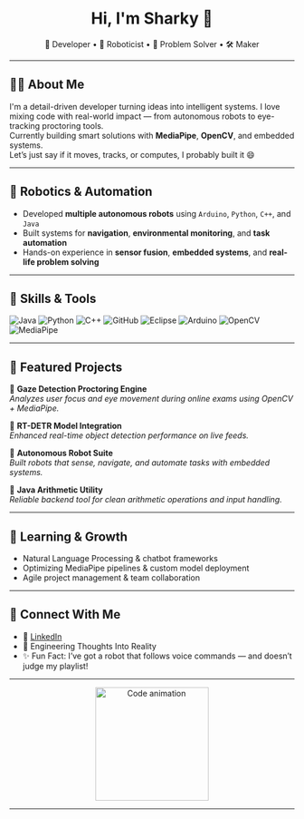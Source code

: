 <h1 align="center">Hi, I'm Sharky 👋</h1>
<p align="center">
  🚀 Developer • 🤖 Roboticist • 🧠 Problem Solver • 🛠️ Maker  
</p>

---

## 👨‍💻 About Me
I'm a detail-driven developer turning ideas into intelligent systems. I love mixing code with real-world impact — from autonomous robots to eye-tracking proctoring tools.  
Currently building smart solutions with **MediaPipe**, **OpenCV**, and embedded systems.  
Let’s just say if it moves, tracks, or computes, I probably built it 😄

---

## 🤖 Robotics & Automation
- Developed **multiple autonomous robots** using `Arduino`, `Python`, `C++`, and `Java`
- Built systems for **navigation**, **environmental monitoring**, and **task automation**
- Hands-on experience in **sensor fusion**, **embedded systems**, and **real-life problem solving**

---

## 🧰 Skills & Tools
![Java](https://img.shields.io/badge/-Java-007396?style=flat&logo=java)
![Python](https://img.shields.io/badge/-Python-3776AB?style=flat&logo=python)
![C++](https://img.shields.io/badge/-C++-00599C?style=flat&logo=c++)
![GitHub](https://img.shields.io/badge/-GitHub-181717?style=flat&logo=github)
![Eclipse](https://img.shields.io/badge/-Eclipse-2C2255?style=flat&logo=eclipse)
![Arduino](https://img.shields.io/badge/-Arduino-00979D?style=flat&logo=arduino)
![OpenCV](https://img.shields.io/badge/-OpenCV-5C3EE8?style=flat&logo=opencv)
![MediaPipe](https://img.shields.io/badge/-MediaPipe-FF6F00?style=flat)

---

## 🚀 Featured Projects
🔹 **Gaze Detection Proctoring Engine**  
*Analyzes user focus and eye movement during online exams using OpenCV + MediaPipe.*

🔹 **RT-DETR Model Integration**  
*Enhanced real-time object detection performance on live feeds.*

🔹 **Autonomous Robot Suite**  
*Built robots that sense, navigate, and automate tasks with embedded systems.*

🔹 **Java Arithmetic Utility**  
*Reliable backend tool for clean arithmetic operations and input handling.*

---

## 🌱 Learning & Growth
- Natural Language Processing & chatbot frameworks  
- Optimizing MediaPipe pipelines & custom model deployment  
- Agile project management & team collaboration  

---

## 💬 Connect With Me
- 🔗 [LinkedIn](https://www.linkedin.com/in/sharavanan-mathivanan)
- 💬 Engineering Thoughts Into Reality
- ✨ Fun Fact: I’ve got a robot that follows voice commands — and doesn’t judge my playlist!

---

<p align="center">
  <img src="https://user-images.githubusercontent.com/674621/140281305-6f8d6d25-8b45-4f9d-b8d1-96413f6c5f86.gif" alt="Code animation" width="200"/>
</p>

---


<!---
DiamondDolby/DiamondDolby is a ✨ special ✨ repository because its `README.md` (this file) appears on your GitHub profile.
You can click the Preview link to take a look at your changes.
--->
